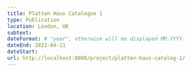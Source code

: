 ```yaml
---
title: Platten Haus Catalogue 1
type: Publication
location: London, UK
subtext: 
dateFormat: # "year", otherwise will be displayed MM.YYYY
dateEnd: 2022-04-11
dateStart:
url: http://localhost:8080/project/platten-haus-catalog-1/
---
```

